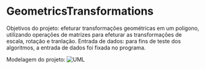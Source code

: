 # GeometricsTransformations

Objetivos do projeto: efeturar transformações geométricas em um poligono, utilizando operações de matrizes para efeturar as transformações de escala, rotação e tranlação.
Entrada de dados: para fins de teste dos algoritmos, a entrada de dados foi fixada no programa.

Modelagem do projeto:
![UML](/home/biankatpas/Dropbox/Workspace/GeometricsTransformations/)
